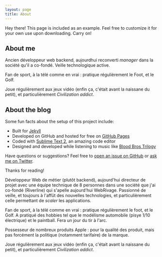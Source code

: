 ```yaml
---
layout: page
title: About
---
```


<p class="message">
  Hey there! This page is included as an example. Feel free to customize it for your own use upon downloading. Carry on!
</p>

## About me

Ancien développeur web backend, aujourdhui reconverti _manager_ dans la société qu'il a co-fondé. Veille technologique active.

Fan de sport, à la télé comme en vrai : pratique régulièrement le Foot, et le Golf.

Joue régulièrement aux jeux vidéo (enfin ça, c'était avant la naissane du petit), et particulièrement _Civilization addict_.


## About the blog



Some fun facts about the setup of this project include:

* Built for [Jekyll](http://jekyllrb.com)
* Developed on GitHub and hosted for free on [GitHub Pages](https://pages.github.com)
* Coded with [Sublime Text 2](http://sublimetext.com), an amazing code editor
* Designed and developed while listening to music like [Blood Bros Trilogy](https://soundcloud.com/maddecent/sets/blood-bros-series)

Have questions or suggestions? Feel free to [open an issue on GitHub](https://github.com/poole/issues/new) or [ask me on Twitter](https://twitter.com/mdo).

Thanks for reading!



Développeur Web de métier (plutôt backend), aujourd'hui directeur de projet avec une équipe technique de 8 personnes dans une société que j'ai co-fondé (Riverline) qui s'apelle aujourd'hui WebRivage. Passionné
de veille, et toujours à l'affût des nouvelles technologies, et particulièrement celle permettant de _scaler_ les applications.

Fan de sport, à la télé comme en vrai : pratique régulièrement le foot, et le Golf. A pratiqué des hobbies tel que le modélisme automobile (pisye 1/10 électrique) et le paintball. Fera un jour du tir à l'arc. 

Possesseur de nombreux produits Apple : pour la qualité des produit, mais pas forcément la politique (notamment tarifaire) de la marque.

Joue régulièrement aux jeux vidéo (enfin ça, c'était avant la naissane du petit), et particulièrement _Civilization addict_.
